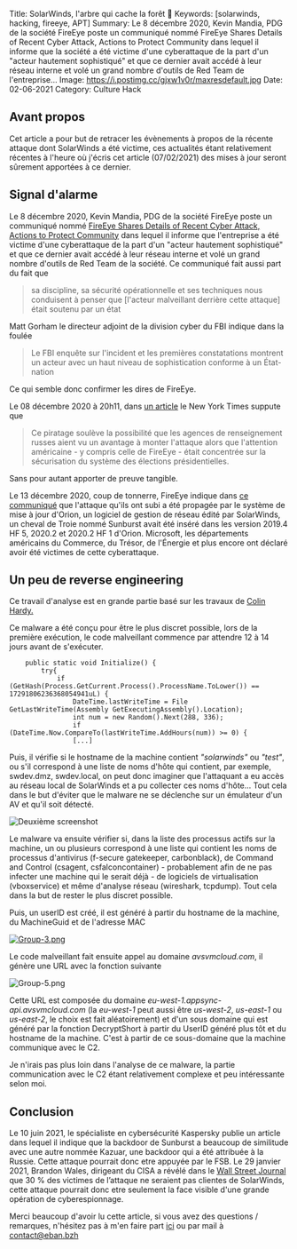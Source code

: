 Title: SolarWinds, l'arbre qui cache la forêt 👾
Keywords: [solarwinds, hacking, fireeye, APT]
Summary: Le 8 décembre 2020, Kevin Mandia, PDG de la société FireEye poste un communiqué nommé FireEye Shares Details of Recent Cyber Attack, Actions to Protect Community dans lequel il informe que la société a été victime d'une cyberattaque de la part d'un "acteur hautement sophistiqué" et que ce dernier avait accédé à leur réseau interne et volé un grand nombre d'outils de Red Team de l'entreprise...
Image: https://i.postimg.cc/gjxw1v0r/maxresdefault.jpg
Date: 02-06-2021
Category: Culture Hack

## Avant propos

Cet article a pour but de retracer les évènements à propos de la récente attaque dont SolarWinds a été victime, ces actualités étant relativement récentes à l'heure où j'écris cet article (07/02/2021) des mises à jour seront sûrement apportées à ce dernier.

## Signal d'alarme

Le 8 décembre 2020, Kevin Mandia, PDG de la société FireEye poste un communiqué nommé [FireEye Shares Details of Recent Cyber Attack, Actions to Protect Community](https://www.fireeye.com/blog/products-and-services/2020/12/fireeye-shares-details-of-recent-cyber-attack-actions-to-protect-community.html) dans lequel il informe que l'entreprise a été victime d'une cyberattaque de la part d'un "acteur hautement sophistiqué" et que ce dernier avait accédé à leur réseau interne et volé un grand nombre d'outils de Red Team de la société. Ce communiqué fait aussi part du fait que 

> sa discipline, sa sécurité opérationnelle et ses techniques nous conduisent à penser que [l'acteur malveillant derrière cette attaque] était soutenu par un état

Matt Gorham le directeur adjoint de la division cyber du FBI indique dans la foulée

> Le FBI enquête sur l'incident  et les premières constatations montrent un acteur avec un haut niveau de sophistication conforme à un État-nation

Ce qui semble donc confirmer les dires de FireEye.

Le 08 décembre 2020 à 20h11, dans [un article](https://www.nytimes.com/2020/12/08/technology/fireeye-hacked-russians.html) le New York Times suppute que 

> Ce piratage soulève la possibilité que les agences de renseignement russes aient vu un avantage à monter l'attaque alors que l'attention américaine - y compris celle de FireEye - était concentrée sur la sécurisation du système des élections présidentielles.

Sans pour autant apporter de preuve tangible.

Le 13 décembre 2020, coup de tonnerre, FireEye indique dans [ce communiqué](https://www.fireeye.com/blog/products-and-services/2020/12/global-intrusion-campaign-leverages-software-supply-chain-compromise.html) que l'attaque qu'ils ont subi a été propagée par le système de mise à jour d'Orion, un logiciel de gestion de réseau édité par SolarWinds, un cheval de Troie nommé Sunburst avait été inséré dans les version 2019.4 HF 5, 2020.2 et 2020.2 HF 1 d'Orion. Microsoft, les départements américains du Commerce, du Trésor, de l'Énergie et plus encore ont déclaré avoir été victimes de cette cyberattaque.

## Un peu de reverse engineering

Ce travail d'analyse est en grande partie basé sur les travaux de [Colin Hardy.](https://www.youtube.com/channel/UCND1KVdVt8A580SjdaS4cZg)

Ce malware a été conçu pour être le plus discret possible, lors de la première exécution, le code malveillant commence par attendre 12 à 14 jours avant de s'exécuter.
```:::csharp
	public static void Initialize() {
		try{
			if (GetHash(Process.GetCurrent.Process().ProcessName.ToLower()) == 17291806236368054941uL) {
				DateTime.lastWriteTime = File GetLastWriteTime(Assembly GetExecutingAssembly().Location);
				int num = new Random().Next(288, 336);
				if (DateTime.Now.CompareTo(lastWriteTime.AddHours(num)) >= 0) {
				[...]
```

Puis, il vérifie si le hostname de la machine contient *"solarwinds"* ou *"test"*, ou s'il correspond à une liste de noms d'hôte qui contient, par exemple, swdev.dmz, swdev.local, on peut donc imaginer que l'attaquant a eu accès au réseau local de SolarWinds et a pu collecter ces noms d'hôte... Tout cela dans le but d'éviter que le malware ne se déclenche sur un émulateur d'un AV et qu'il soit détecté. 

![Deuxième screenshot](https://i.postimg.cc/d0V8cwKf/Group-2-6.png)

Le malware va ensuite vérifier si, dans la liste des processus actifs sur la machine, un ou plusieurs correspond à une liste qui contient les noms de processus d'antivirus (f-secure gatekeeper, carbonblack), de Command and Control (csagent, csfalconcontainer) - probablement afin de ne pas infecter une machine qui le serait déjà - de logiciels de virtualisation (vboxservice) et même d'analyse réseau (wireshark, tcpdump). Tout cela dans la but de rester le plus discret possible.

Puis, un userID est créé, il est généré à partir du hostname de la machine, du MachineGuid et de l'adresse MAC

[![Group-3.png](https://i.postimg.cc/htfSk55r/Group-3.png)](https://postimg.cc/SnbF8Dq2)

Le code malveillant fait ensuite appel au domaine *avsvmcloud.com*, il génère une URL avec la fonction suivante

![Group-5.png](https://i.postimg.cc/NFngF8yT/Group-5.png)

Cette URL est composée du domaine *eu-west-1.appsync-api.avsvmcloud.com* (la *eu-west-1* peut aussi être *us-west-2*, *us-east-1* ou *us-east-2*, le choix est fait aléatoirement) et d'un sous domaine qui est généré par la fonction DecryptShort à partir du UserID généré plus tôt et du hostname de la machine. C'est à partir de ce sous-domaine que la machine communique avec le C2.

Je n'irais pas plus loin dans l'analyse de ce malware, la partie communication avec le C2 étant relativement complexe et peu intéressante selon moi.

## Conclusion

Le 10 juin 2021, le spécialiste en cybersécurité Kaspersky publie un article dans lequel il indique que la backdoor de Sunburst a beaucoup de similitude avec une autre nommée Kazuar, une backdoor qui a été attribuée à la Russie. Cette attaque pourrait donc etre appuyée par le FSB. Le 29 janvier 2021, Brandon Wales, dirigeant du CISA a révélé dans le [Wall Street Journal](https://www.wsj.com/articles/suspected-russian-hack-extends-far-beyond-solarwinds-software-investigators-say-11611921601) que 30 % des victimes de l’attaque ne seraient pas clientes de SolarWinds, cette attaque pourrait donc etre seulement la face visible d'une grande opération de cyberespionnage.

Merci beaucoup d'avoir lu cette article, si vous avez des questions / remarques, n'hésitez pas à m'en faire part [ici](https://twitter.com/eban_non/status/1358429605376458752) ou par mail à [contact@eban.bzh](mailto:contact+blog@eban.bzh)
